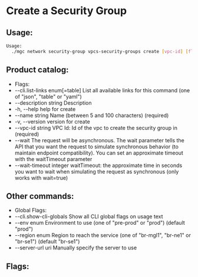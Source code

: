 # Create a Security Group

## Usage:
```bash
Usage:
  ./mgc network security-group vpcs-security-groups create [vpc-id] [flags]
```

## Product catalog:
- Flags:
- --cli.list-links enum[=table]   List all available links for this command (one of "json", "table" or "yaml")
- --description string            Description
- -h, --help                          help for create
- --name string                   Name (between 5 and 100 characters) (required)
- -v, --version                       version for create
- --vpc-id string                 VPC Id: Id of the vpc to create the security group in (required)
- --wait                          The request will be asynchronous. The wait parameter tells the API that you want the request to simulate synchronous behavior (to maintain endpoint compatibility). You can set an approximate timeout with the waitTimeout parameter
- --wait-timeout integer          waitTimeout: the approximate time in seconds you want to wait when simulating the request as synchronous (only works with wait=true)

## Other commands:
- Global Flags:
- --cli.show-cli-globals   Show all CLI global flags on usage text
- --env enum               Environment to use (one of "pre-prod" or "prod") (default "prod")
- --region enum            Region to reach the service (one of "br-mgl1", "br-ne1" or "br-se1") (default "br-se1")
- --server-url uri         Manually specify the server to use

## Flags:
```bash

```

